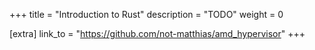 +++
title = "Introduction to Rust"
description = "TODO"
weight = 0

[extra]
link_to = "https://github.com/not-matthias/amd_hypervisor"
+++

